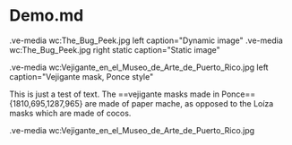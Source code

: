# Demo.md


.ve-media wc:The_Bug_Peek.jpg left caption="Dynamic image"
.ve-media wc:The_Bug_Peek.jpg right static caption="Static image"

.ve-media wc:Vejigante_en_el_Museo_de_Arte_de_Puerto_Rico.jpg  left caption="Vejigante mask, Ponce style"

This is just a test of text. The ==vejigante masks made in Ponce=={1810,695,1287,965} are made of paper mache, as opposed to the Loíza masks which are made of cocos. 

.ve-media wc:Vejigante_en_el_Museo_de_Arte_de_Puerto_Rico.jpg
